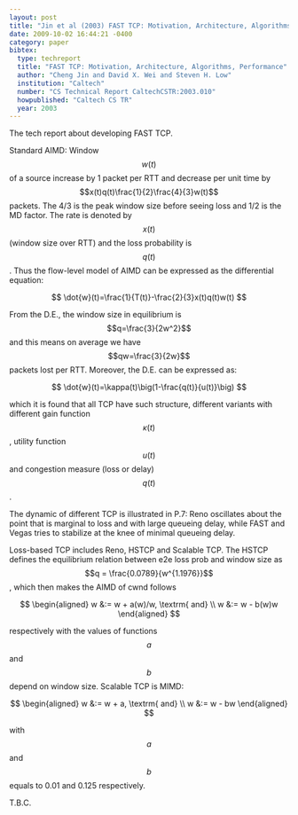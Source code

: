 ```yaml
---
layout: post
title: "Jin et al (2003) FAST TCP: Motivation, Architecture, Algorithms, Performance (Caltech CS TR)"
date: 2009-10-02 16:44:21 -0400
category: paper
bibtex:
  type: techreport
  title: "FAST TCP: Motivation, Architecture, Algorithms, Performance"
  author: "Cheng Jin and David X. Wei and Steven H. Low"
  institution: "Caltech"
  number: "CS Technical Report CaltechCSTR:2003.010"
  howpublished: "Caltech CS TR"
  year: 2003
---
```

The tech report about developing FAST TCP.

Standard AIMD: Window $$w(t)$$ of a source increase by 1 packet per RTT and decrease per unit time by $$x(t)q(t)\frac{1}{2}\frac{4}{3}w(t)$$ packets. The 4/3 is the peak window size before seeing loss and 1/2 is the MD factor. The rate is denoted by $$x(t)$$ (window size over RTT) and the loss probability is $$q(t)$$. Thus the flow-level model of AIMD can be expressed as the differential equation:  

$$ \dot{w}(t)=\frac{1}{T(t)}-\frac{2}{3}x(t)q(t)w(t) $$

From the D.E., the window size in equilibrium is $$q=\frac{3}{2w^2}$$ and this means on average we have $$qw=\frac{3}{2w}$$ packets lost per RTT. Moreover, the D.E. can be expressed as:  

$$ \dot{w}(t)=\kappa(t)\big(1-\frac{q(t)}{u(t)}\big) $$

which it is found that all TCP have such structure, different variants with different gain function $$\kappa(t)$$, utility function $$u(t)$$ and congestion measure (loss or delay) $$q(t)$$.

The dynamic of different TCP is illustrated in P.7: Reno oscillates about the point that is marginal to loss and with large queueing delay, while FAST and Vegas tries to stabilize at the knee of minimal queueing delay.

Loss-based TCP includes Reno, HSTCP and Scalable TCP. The HSTCP defines the equilibrium relation between e2e loss prob and window size as $$q = \frac{0.0789}{w^{1.1976}}$$, which then makes the AIMD of cwnd follows  

$$
\begin{aligned}
w &:= w + a(w)/w, \textrm{ and} \\
w &:= w - b(w)w
\end{aligned}
$$

respectively with the values of functions $$a$$ and $$b$$ depend on window size. Scalable TCP is MIMD:

$$
\begin{aligned}
w &:= w + a, \textrm{ and} \\
w &:= w - bw
\end{aligned}
$$

with $$a$$ and $$b$$ equals to 0.01 and 0.125 respectively.

T.B.C.
